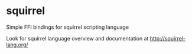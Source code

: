 # squirrel

Simple FFI bindings for squirrel scripting language

Look for squirrel language overview and documentation at <http://squirrel-lang.org/>
